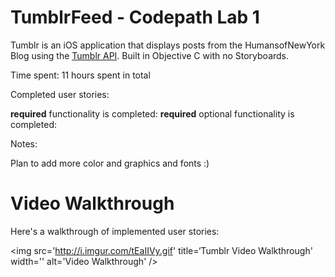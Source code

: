 # TumblrFeed - Codepath Lab 1


Tumblr is an iOS  application that displays posts from the HumansofNewYork Blog using the [Tumblr API](https://www.tumblr.com/docs/en/api/v2). Built in Objective C with no Storyboards.

Time spent: 11 hours spent in total

Completed user stories:

**required** functionality is completed:
**required** optional functionality is completed:

Notes:

Plan to add more color and graphics and fonts :)


# Video Walkthrough

Here's a walkthrough of implemented user stories:

<img src='http://i.imgur.com/tEaIIVy.gif' title=‘Tumblr Video Walkthrough' width='' alt='Video Walkthrough' />
